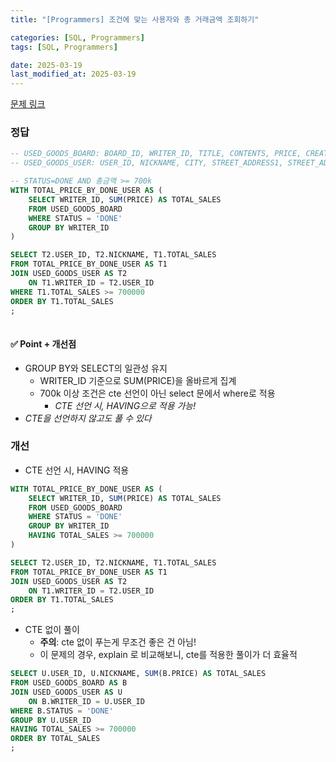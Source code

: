 ```yaml
---
title: "[Programmers] 조건에 맞는 사용자와 총 거래금액 조회하기"

categories: [SQL, Programmers]
tags: [SQL, Programmers]

date: 2025-03-19
last_modified_at: 2025-03-19
---
```

[문제 링크](https://school.programmers.co.kr/learn/courses/30/lessons/164668)

### 정답
```sql
-- USED_GOODS_BOARD: BOARD_ID, WRITER_ID, TITLE, CONTENTS, PRICE, CREATED_DATE, STATUS, VIEWS
-- USED_GOODS_USER: USER_ID, NICKNAME, CITY, STREET_ADDRESS1, STREET_ADDRESS2, TLNO

-- STATUS=DONE AND 총금액 >= 700k
WITH TOTAL_PRICE_BY_DONE_USER AS (
    SELECT WRITER_ID, SUM(PRICE) AS TOTAL_SALES
    FROM USED_GOODS_BOARD
    WHERE STATUS = 'DONE'
    GROUP BY WRITER_ID
)

SELECT T2.USER_ID, T2.NICKNAME, T1.TOTAL_SALES
FROM TOTAL_PRICE_BY_DONE_USER AS T1
JOIN USED_GOODS_USER AS T2 
    ON T1.WRITER_ID = T2.USER_ID
WHERE T1.TOTAL_SALES >= 700000
ORDER BY T1.TOTAL_SALES
;
    
```

#### ✅ Point + 개선점
- GROUP BY와 SELECT의 일관성 유지
    - WRITER_ID 기준으로 SUM(PRICE)을 올바르게 집계
    - 700k 이상 조건은 cte 선언이 아닌 select 문에서 where로 적용
        - *CTE 선언 시, HAVING으로 적용 가능!*
- *CTE을 선언하지 않고도 풀 수 있다*

### 개선
- CTE 선언 시, HAVING 적용
```sql
WITH TOTAL_PRICE_BY_DONE_USER AS (
    SELECT WRITER_ID, SUM(PRICE) AS TOTAL_SALES
    FROM USED_GOODS_BOARD
    WHERE STATUS = 'DONE'
    GROUP BY WRITER_ID
    HAVING TOTAL_SALES >= 700000
)

SELECT T2.USER_ID, T2.NICKNAME, T1.TOTAL_SALES
FROM TOTAL_PRICE_BY_DONE_USER AS T1
JOIN USED_GOODS_USER AS T2 
    ON T1.WRITER_ID = T2.USER_ID
ORDER BY T1.TOTAL_SALES
;
```

- CTE 없이 풀이
    - **주의**: cte 없이 푸는게 무조건 좋은 건 아님!
    - 이 문제의 경우, explain 로 비교해보니, cte를 적용한 풀이가 더 효율적
```sql
SELECT U.USER_ID, U.NICKNAME, SUM(B.PRICE) AS TOTAL_SALES
FROM USED_GOODS_BOARD AS B
JOIN USED_GOODS_USER AS U
    ON B.WRITER_ID = U.USER_ID
WHERE B.STATUS = 'DONE'
GROUP BY U.USER_ID
HAVING TOTAL_SALES >= 700000
ORDER BY TOTAL_SALES
;
```

